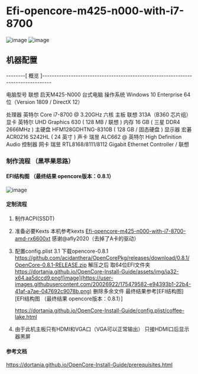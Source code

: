 # Efi-opencore-m425-n000-with-i7-8700
![image](https://user-images.githubusercontent.com/20026922/174951046-16a51076-3482-4919-8563-290fdb4f7d5c.png)
![image](https://user-images.githubusercontent.com/20026922/175474616-13b4bb39-6299-4892-9a4e-3694636b6dd1.png)

## 机器配置
--------[ 概览 ]----------------------------------------------------------------------------------

  电脑型号               联想 启天M425-N000 台式电脑
  操作系统               Windows 10 Enterprise 64位（Version 1809 / DirectX 12）

  处理器                 英特尔 Core i7-8700 @ 3.20GHz 六核
  主板                   联想 313A（B360 芯片组）
  显卡                   英特尔 UHD Graphics 630 ( 128 MB / 联想 )
  内存                   16 GB ( 三星 DDR4 2666MHz )
  主硬盘                  HFM128GDHTNG-8310B ( 128 GB / 固态硬盘 )
  显示器                 宏碁 ACR0216 S242HL ( 24 英寸  )
  声卡                   瑞昱 ALC662 @ 英特尔 High Definition Audio 控制器
  网卡                   瑞昱 RTL8168/8111/8112 Gigabit Ethernet Controller / 联想

### 制作流程 （黑苹果思路）
#### EFI结构图 （最终结果 opencore版本：0.8.1）
![image](https://user-images.githubusercontent.com/20026922/175478939-29957649-dfda-47ea-8eba-d8e3240221d7.png)

#### 定制流程 

1. 制作ACPI(SSDT)

2. 准备必要Kexts
   本机参考kexts [Efi-opencore-m425-n000-with-i7-8700-amd-rx6600xt](https://github.com/afly2020/Efi-opencore-m425-n000-with-i7-8700-amd-rx6600xt) 感谢@afly2020（去掉了A卡的驱动）

3. 配置config.plist 
   3.1 下载opencore-0.8.1 https://github.com/acidanthera/OpenCorePkg/releases/download/0.8.1/OpenCore-0.8.1-RELEASE.zip
   解压之后 取64位EFI文件夹
   https://dortania.github.io/OpenCore-Install-Guide/assets/img/ia32-x64.aa5dccd9.png![image](https://user-images.githubusercontent.com/20026922/175479582-e94393b1-22b4-41af-a7ae-047692c9078b.png)
   删除多余文件 最终结果参考[EFI结构图][EFI结构图 （最终结果 opencore版本：0.8.1）]

    https://dortania.github.io/OpenCore-Install-Guide/config.plist/coffee-lake.html

4. 由于此机主板只有HDMI和VGA口（VGA可以正常输出） 只接HDMI口后显示器黑屏

   
#### 参考文档
https://dortania.github.io/OpenCore-Install-Guide/prerequisites.html
